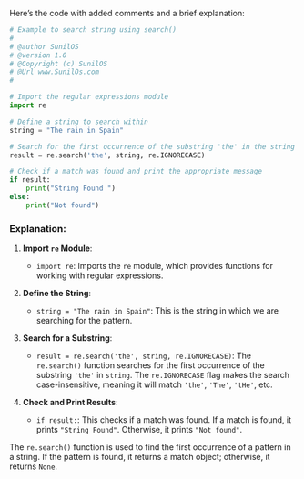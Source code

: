Here’s the code with added comments and a brief explanation:

```python
# Example to search string using search()
#
# @author SunilOS  
# @version 1.0
# @Copyright (c) SunilOS  
# @Url www.SunilOs.com
#

# Import the regular expressions module
import re

# Define a string to search within
string = "The rain in Spain"

# Search for the first occurrence of the substring 'the' in the string
result = re.search('the', string, re.IGNORECASE)

# Check if a match was found and print the appropriate message
if result:
    print("String Found ")
else:
    print("Not found")
```

### Explanation:

1. **Import `re` Module**:
   - `import re`: Imports the `re` module, which provides functions for working with regular expressions.

2. **Define the String**:
   - `string = "The rain in Spain"`: This is the string in which we are searching for the pattern.

3. **Search for a Substring**:
   - `result = re.search('the', string, re.IGNORECASE)`: The `re.search()` function searches for the first occurrence of the substring `'the'` in `string`. The `re.IGNORECASE` flag makes the search case-insensitive, meaning it will match `'the'`, `'The'`, `'tHe'`, etc.

4. **Check and Print Results**:
   - `if result:`: This checks if a match was found. If a match is found, it prints `"String Found"`. Otherwise, it prints `"Not found"`.

The `re.search()` function is used to find the first occurrence of a pattern in a string. If the pattern is found, it returns a match object; otherwise, it returns `None`.
